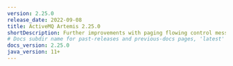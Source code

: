```yaml
---
version: 2.25.0
release_date: 2022-09-08
title: ActiveMQ Artemis 2.25.0
shortDescription: Further improvements with paging flowing control messages into queues.
# Docs subdir name for past-releases and previous-docs pages, 'latest' is always used on the main download page.
docs_version: 2.25.0
java_version: 11+
---
```

